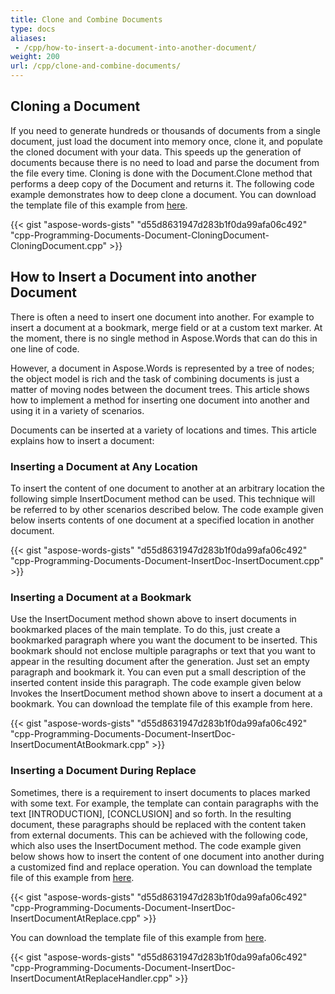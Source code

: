 ```yaml
---
title: Clone and Combine Documents
type: docs
aliases:
 - /cpp/how-to-insert-a-document-into-another-document/
weight: 200
url: /cpp/clone-and-combine-documents/
---
```


## Cloning a Document
If you need to generate hundreds or thousands of documents from a single document, just load the document into memory once, clone it, and populate the cloned document with your data. This speeds up the generation of documents because there is no need to load and parse the document from the file every time. Cloning is done with the Document.Clone method that performs a deep copy of the Document and returns it. The following code example demonstrates how to deep clone a document. You can download the template file of this example from [here](https://github.com/aspose-words/Aspose.Words-for-C/tree/master/Data/Programming-Documents/Document).

{{< gist "aspose-words-gists" "d55d8631947d283b1f0da99afa06c492" "cpp-Programming-Documents-Document-CloningDocument-CloningDocument.cpp" >}}

## How to Insert a Document into another Document

There is often a need to insert one document into another. For example to insert a document at a bookmark, merge field or at a custom text marker. At the moment, there is no single method in Aspose.Words that can do this in one line of code.

However, a document in Aspose.Words is represented by a tree of nodes; the object model is rich and the task of combining documents is just a matter of moving nodes between the document trees. This article shows how to implement a method for inserting one document into another and using it in a variety of scenarios.

Documents can be inserted at a variety of locations and times. This article explains how to insert a document:

### Inserting a Document at Any Location

To insert the content of one document to another at an arbitrary location the following simple InsertDocument method can be used. This technique will be referred to by other scenarios described below. The code example given below inserts contents of one document at a specified location in another document.

{{< gist "aspose-words-gists" "d55d8631947d283b1f0da99afa06c492" "cpp-Programming-Documents-Document-InsertDoc-InsertDocument.cpp" >}}

### Inserting a Document at a Bookmark

Use the InsertDocument method shown above to insert documents in bookmarked places of the main template. To do this, just create a bookmarked paragraph where you want the document to be inserted. This bookmark should not enclose multiple paragraphs or text that you want to appear in the resulting document after the generation. Just set an empty paragraph and bookmark it. You can even put a small description of the inserted content inside this paragraph. The code example given below Invokes the InsertDocument method shown above to insert a document at a bookmark. You can download the template file of this example from here.

{{< gist "aspose-words-gists" "d55d8631947d283b1f0da99afa06c492" "cpp-Programming-Documents-Document-InsertDoc-InsertDocumentAtBookmark.cpp" >}}

### Inserting a Document During Replace

Sometimes, there is a requirement to insert documents to places marked with some text. For example, the template can contain paragraphs with the text [INTRODUCTION], [CONCLUSION] and so forth. In the resulting document, these paragraphs should be replaced with the content taken from external documents. This can be achieved with the following code, which also uses the InsertDocument method. The code example given below shows how to insert the content of one document into another during a customized find and replace operation. You can download the template file of this example from [here](https://github.com/aspose-words/Aspose.Words-for-C/blob/master/Data/Programming-Documents/Document/InsertDocument1.doc).

{{< gist "aspose-words-gists" "d55d8631947d283b1f0da99afa06c492" "cpp-Programming-Documents-Document-InsertDoc-InsertDocumentAtReplace.cpp" >}}

You can download the template file of this example from [here](https://github.com/aspose-words/Aspose.Words-for-C/blob/master/Data/Programming-Documents/Document/InsertDocument2.doc).

{{< gist "aspose-words-gists" "d55d8631947d283b1f0da99afa06c492" "cpp-Programming-Documents-Document-InsertDoc-InsertDocumentAtReplaceHandler.cpp" >}}
